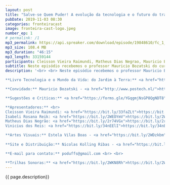 ```yaml
---
layout: post
title: "Salve-se Quem Puder! A evolução da tecnologia e o futuro do trabalho"
pubDate: 2019-11-03 08:30
categories: fronteiracast
image: fronteira-cast-logo.jpeg
number_ep: 1
# permalink: /1 
mp3_permalink: https://api.spreaker.com/download/episode/19848610/fc_1_revolu_es_industriais_e_o_trabalho.mp3
mp3_size: 108.4 MB
mp3_duration: "46:15"
mp3_length: 33159144
participants: Cleisson Vieira Raimundi, Matheus Dias Negrao, Mauricio Bozatski e Vinicius dos Reis
subtitle: Neste episódio recebemos o professor Mauricio Bozatski do curso de Filosofia para falar sobre a evolução do trabalho durante as revoluções industriais e como será o futuro.
description: '<br> <br> Neste episódio recebemos o professor Mauricio Bozatski do curso de Filosofia para falar sobre a evolução do trabalho durante as revoluções industriais e como será o futuro. <br> <br>

**Livro Tecnologia e o Mundo da Vida: do Jardim à Terra:** <a href="https://bit.ly/2CgwAHj">https://bit.ly/2CgwAHj</a> <br> <br>

**Convidado:** Mauricio Bozatski - <a href="http://www.postech.nl/">http://www.postech.nl/</a> <br> <br>

**Sugestões e Criticas:** <a href="https://forms.gle/YGqgmjNsGP8QgNDT8">https://forms.gle/YGqgmjNsGP8QgNDT8</a> <br> <br>

**Apresentadores:** <br>
Cleisson Vieira Raimundi: <a href="https://bit.ly/33faZLt">https://bit.ly/33faZLt</a> <br> 
Isabeli Rosana Reik: <a href="https://bit.ly/2WEOYmV">https://bit.ly/2WEOYmV</a> <br>
Matheus Dias Negrão: <a href="https://bit.ly/2r74VGx">https://bit.ly/2r74VGx</a> <br>
Vinicius dos Reis: <a href="https://bit.ly/34nEElI">https://bit.ly/34nEElI</a> <br> <br>

**Artes Visuais:** Estela Vilas Boas - <a href="https://bit.ly/2WDzkbm">https://bit.ly/2WDzkbm</a> e <a href="https://bit.ly/2NK7aaK">https://bit.ly/2NK7aaK</a> <br> <br> 
 
**Site e Distribuição:** Nicolas Kolling Ribas - <a href="https://bit.ly/2NBTG0x">https://bit.ly/2NBTG0x</a> <br> <br>

**E-mail para contato:** poduffs@gmail.com <br> <br>

**Trilhas Sonoras:** <a href="https://bit.ly/2WKN8Rh">https://bit.ly/2WKN8Rh</a> e <a href="https://bit.ly/36BUyer">https://bit.ly/36BUyer</a> '
---
```



{{ page.description}}